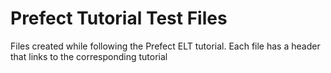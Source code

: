 # Prefect Tutorial Test Files

Files created while following the Prefect ELT tutorial. Each file has a header that links to the corresponding tutorial
